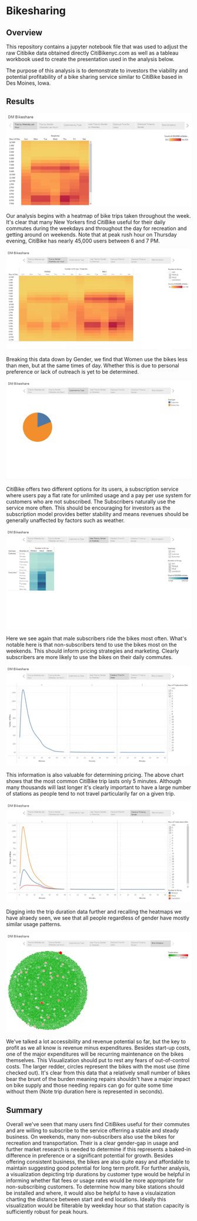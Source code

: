 # Bikesharing

## Overview

This repository contains a jupyter notebook file that was used to adjust the raw Citibike data obtained directly CitiBikenyc.com as well as a tableau workbook used to create the presentation used in the analysis below.

The purpose of this analysis is to demonstrate to investors the viability and potential profitability of a bike sharing service similar to CitiBike based in Des Moines, Iowa.

## Results

![Trips by Weekday per Hour](https://github.com/deklund76/bikesharing/blob/main/resources/Trips%20by%20Weekday%20per%20Hour.png)

Our analysis begins with a heatmap of bike trips taken throughout the week. It's clear that many New Yorkers find CitiBike useful for their daily commutes during the weekdays and throughout the day for recreation and getting around on weekends. Note that at peak rush hour on Thursday evening, CitiBike has nearly 45,000 users between 6 and 7 PM.

![Trips by Gender (Weekday per Hour)](https://github.com/deklund76/bikesharing/blob/main/resources/Trips%20by%20Gender%20(Weekday%20per%20Hour).png)

Breaking this data down by Gender, we find that Women use the bikes less than men, but at the same times of day. Whether this is due to personal preference or lack of outreach is yet to be determined.

![Customers by Type](https://github.com/deklund76/bikesharing/blob/main/resources/Customers%20by%20Type.png)

CitiBike offers two different options for its users, a subscription service where users pay a flat rate for unlimited usage and a pay per use system for customers who are not subscribed. The Subscribers naturally use the service more often. This should be encouraging for investors as the subscription model provides better stability and means revenues should be generally unaffected by factors such as weather.

![User Trips by Gender by Weekday](https://github.com/deklund76/bikesharing/blob/main/resources/User%20Trips%20by%20Gender%20by%20Weekday.png)

Here we see again that male subscribers ride the bikes most often. What's notable here is that non-subscribers tend to use the bikes most on the weekends. This should inform pricing strategies and marketing. Clearly subscribers are more likely to use the bikes on their daily commutes.

![Checkout Time for Users](https://github.com/deklund76/bikesharing/blob/main/resources/Checkout%20time%20for%20Users.png)

This information is also valuable for determining pricing. The above chart shows that the most common CitiBike trip lasts only 5 minutes. Although many thousands will last longer it's clearly important to have a large number of stations as people tend to not travel particularily far on a given trip.

![Checkout Times by Gender](https://github.com/deklund76/bikesharing/blob/main/resources/Checkout%20times%20by%20Gender.png)

Digging into the trip duration data further and recalling the heatmaps we have alraedy seen, we see that all people regardless of gender have mostly similar usage patterns.

![Bike Utilization](https://github.com/deklund76/bikesharing/blob/main/resources/Bike%20Utilization.png)

We've talked a lot accessibility and revenue potential so far, but the key to profit as we all know is revenue minus expenditures. Besides start-up costs, one of the major expenditures will be recurring maintenance on the bikes themselves. This Visualization should put to rest any fears of out-of-control costs. The larger redder, circles represent the bikes with the most use (time checked out). It's clear from this data that a relatively small number of bikes bear the brunt of the burden meaning repairs shouldn't have a major impact on bike supply and those needing repairs can go for quite some time without them (Note trip duration here is represented in seconds).

## Summary

Overall we've seen that many users find CitiBikes useful for their commutes and are willing to subscribe to the service offerring a stable and steady business. On weekends, many non-subscribers also use the bikes for recreation and transportation. Their is a clear gender-gap in usage and further market research is needed to determine if this represents a baked-in difference in preference or a significant potential for growth. Besides offering consistent business, the bikes are also quite easy and affordable to maintain suggesting good potential for long term profit. For further analysis, a visualization depicting trip durations by customer type would be helpful in informing whether flat fees or usage rates would be more appropriate for non-subscribing customers. To determine how many bike stations should be installed and where, it would also be helpful to have a visulaization charting the distance between start and end locations. Ideally this visualization would be filterable by weekday hour so that station capacity is sufficiently robust for peak hours.
